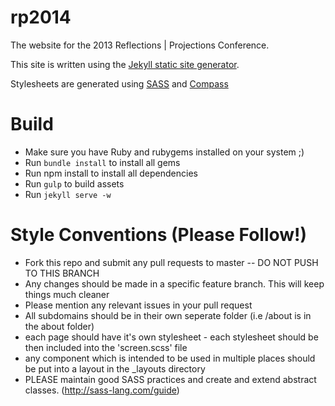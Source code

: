 rp2014
======

The website for the 2013 Reflections | Projections Conference.

This site is written using the [Jekyll static site generator](http://jekyllrb.com).

Stylesheets are generated using [SASS]() and [Compass]()

Build
====
* Make sure you have Ruby and rubygems installed on your system ;)
* Run `bundle install` to install all gems
* Run npm install to install all dependencies
* Run `gulp` to build assets
* Run `jekyll serve -w`


Style Conventions (Please Follow!)
===

* Fork this repo and submit any pull requests to master -- DO NOT PUSH TO THIS BRANCH
* Any changes should be made in a specific feature branch. This will keep things much cleaner
* Please mention any relevant issues in your pull request
* All subdomains should be in their own seperate folder (i.e /about is in the about folder)
* each page should have it's own stylesheet - each stylesheet should be then included into the 'screen.scss' file
* any component which is intended to be used in multiple places should be put into a layout in the _layouts directory
* PLEASE maintain good SASS practices and create and extend abstract classes. (http://sass-lang.com/guide)
